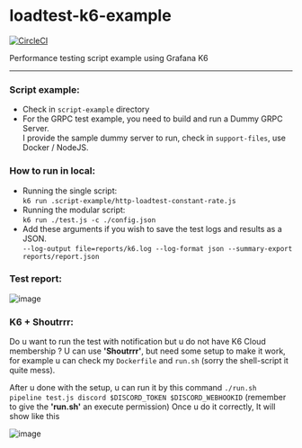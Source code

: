 # loadtest-k6-example
[![CircleCI](https://circleci.com/gh/lynix28/loadtest-k6-example/tree/master.svg?style=shield)](https://circleci.com/gh/lynix28/loadtest-k6-example/tree/master)

Performance testing script example using Grafana K6

---

<h3>Script example:</h3>

- Check in `script-example` directory
- For the GRPC test example, you need to build and run a Dummy GRPC Server.\
  I provide the sample dummy server to run, check in `support-files`, use Docker / NodeJS.

<h3>How to run in local:</h3>

- Running the single script: \
`k6 run .script-example/http-loadtest-constant-rate.js`
- Running the modular script: \
`k6 run ./test.js -c ./config.json`
- Add these arguments if you wish to save the test logs and results as a JSON.\
`--log-output file=reports/k6.log --log-format json --summary-export reports/report.json`

<h3>Test report:</h3>
 
![image](https://github.com/lynix28/loadtest-k6-example/assets/102797648/1ad6ba36-a08e-4c55-ab50-dc7670aeb0b0)

<h3>K6 + Shoutrrr:</h3> 

Do u want to run the test with notification but u do not have K6 Cloud membership ?
U can use **'Shoutrrr'**, but need some setup to make it work, for example u can check my `Dockerfile` and `run.sh` (sorry the shell-script it quite mess).

After u done with the setup, u can run it by this command
`./run.sh pipeline test.js discord $DISCORD_TOKEN $DISCORD_WEBHOOKID` (remember to give the **'run.sh'** an execute permission)
Once u do it correctly, It will show like this

![image](https://github.com/lynix28/loadtest-k6-example/assets/102797648/9fda6ea8-9bb4-4366-bf52-0b664a225764)
